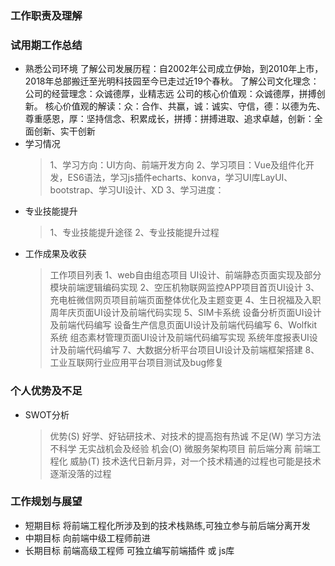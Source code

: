 ### 工作职责及理解
### 试用期工作总结
  * 熟悉公司环境
    了解公司发展历程：自2002年公司成立伊始，到2010年上市，2018年总部搬迁至光明科技园至今已走过近19个春秋。
    了解公司文化理念：公司的经营理念：众诚德厚，业精志远 公司的核心价值观：众诚德厚，拼搏创新。
       核心价值观的解读：众：合作、共赢，诚：诚实、守信，德：以德为先、尊重感恩，厚：坚持信念、积累成长，拼搏：拼搏进取、追求卓越，创新：全面创新、实干创新
  * 学习情况
    > 1、学习方向：UI方向、前端开发方向
    > 2、学习项目：Vue及组件化开发，ES6语法，学习js插件echarts、konva，学习UI库LayUI、bootstrap、学习UI设计、XD
    > 3、学习进度：
  * 专业技能提升
    > 1、专业技能提升途径
    > 2、专业技能提升过程
  * 工作成果及收获
    > 工作项目列表
      1、web自由组态项目 UI设计、前端静态页面实现及部分模块前端逻辑编码实现
      2、空压机物联网监控APP项目首页UI设计
      3、充电桩微信网页项目前端页面整体优化及主题变更
      4、生日祝福及入职周年庆页面UI设计及前端代码实现
      5、SIM卡系统 设备分析页面UI设计及前端代码编写 设备生产信息页面UI设计及前端代码编写
      6、Wolfkit系统 组态素材管理页面UI设计及前端代码编写实现 系统年度报表UI设计及前端代码编写
      7、大数据分析平台项目UI设计及前端框架搭建
      8、工业互联网行业应用平台项目测试及bug修复
### 个人优势及不足
  * SWOT分析
    > 优势(S) 好学、好钻研技术、对技术的提高抱有热诚
    > 不足(W) 学习方法不科学 无实战机会及经验
    > 机会(O) 微服务架构项目 前后端分离 前端工程化
    > 威胁(T) 技术迭代日新月异，对一个技术精通的过程也可能是技术逐渐没落的过程
### 工作规划与展望
  * 短期目标
    将前端工程化所涉及到的技术栈熟练,可独立参与前后端分离开发
  * 中期目标
    向前端中级工程师前进
  * 长期目标
    前端高级工程师 可独立编写前端插件 或 js库
